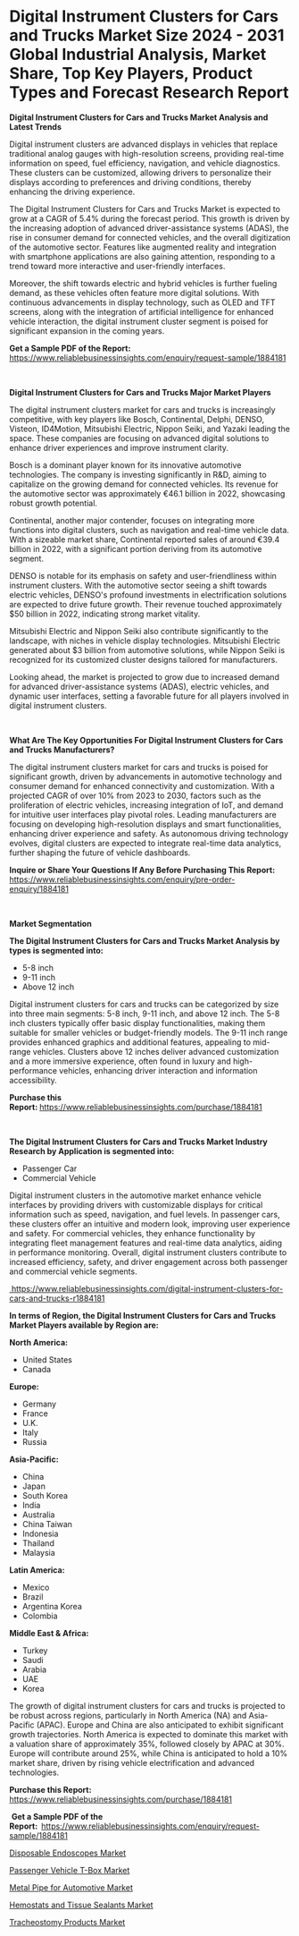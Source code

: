 <p><h1>Digital Instrument Clusters for Cars and Trucks Market Size 2024 - 2031 Global Industrial Analysis, Market Share, Top Key Players, Product Types and Forecast Research Report</h1></p><p><strong>Digital Instrument Clusters for Cars and Trucks Market Analysis and Latest Trends</strong></p>
<p><p>Digital instrument clusters are advanced displays in vehicles that replace traditional analog gauges with high-resolution screens, providing real-time information on speed, fuel efficiency, navigation, and vehicle diagnostics. These clusters can be customized, allowing drivers to personalize their displays according to preferences and driving conditions, thereby enhancing the driving experience.</p><p>The Digital Instrument Clusters for Cars and Trucks Market is expected to grow at a CAGR of 5.4% during the forecast period. This growth is driven by the increasing adoption of advanced driver-assistance systems (ADAS), the rise in consumer demand for connected vehicles, and the overall digitization of the automotive sector. Features like augmented reality and integration with smartphone applications are also gaining attention, responding to a trend toward more interactive and user-friendly interfaces.</p><p>Moreover, the shift towards electric and hybrid vehicles is further fueling demand, as these vehicles often feature more digital solutions. With continuous advancements in display technology, such as OLED and TFT screens, along with the integration of artificial intelligence for enhanced vehicle interaction, the digital instrument cluster segment is poised for significant expansion in the coming years.</p></p>
<p><strong>Get a Sample PDF of the Report:&nbsp;</strong> <a href="https://www.reliablebusinessinsights.com/enquiry/request-sample/1884181?utm_campaign=60&utm_medium=2&utm_source=Github&utm_content=ia&utm_term=04112024&utm_id=digital-instrument-clusters-for-cars-and-trucks">https://www.reliablebusinessinsights.com/enquiry/request-sample/1884181</a></p>
<p>&nbsp;</p>
<p><strong>Digital Instrument Clusters for Cars and Trucks Major Market Players</strong></p>
<p><p>The digital instrument clusters market for cars and trucks is increasingly competitive, with key players like Bosch, Continental, Delphi, DENSO, Visteon, ID4Motion, Mitsubishi Electric, Nippon Seiki, and Yazaki leading the space. These companies are focusing on advanced digital solutions to enhance driver experiences and improve instrument clarity.</p><p>Bosch is a dominant player known for its innovative automotive technologies. The company is investing significantly in R&D, aiming to capitalize on the growing demand for connected vehicles. Its revenue for the automotive sector was approximately €46.1 billion in 2022, showcasing robust growth potential.</p><p>Continental, another major contender, focuses on integrating more functions into digital clusters, such as navigation and real-time vehicle data. With a sizeable market share, Continental reported sales of around €39.4 billion in 2022, with a significant portion deriving from its automotive segment. </p><p>DENSO is notable for its emphasis on safety and user-friendliness within instrument clusters. With the automotive sector seeing a shift towards electric vehicles, DENSO's profound investments in electrification solutions are expected to drive future growth. Their revenue touched approximately $50 billion in 2022, indicating strong market vitality.</p><p>Mitsubishi Electric and Nippon Seiki also contribute significantly to the landscape, with niches in vehicle display technologies. Mitsubishi Electric generated about $3 billion from automotive solutions, while Nippon Seiki is recognized for its customized cluster designs tailored for manufacturers. </p><p>Looking ahead, the market is projected to grow due to increased demand for advanced driver-assistance systems (ADAS), electric vehicles, and dynamic user interfaces, setting a favorable future for all players involved in digital instrument clusters.</p></p>
<p>&nbsp;</p>
<p><strong>What Are The Key Opportunities For Digital Instrument Clusters for Cars and Trucks Manufacturers?</strong></p>
<p><p>The digital instrument clusters market for cars and trucks is poised for significant growth, driven by advancements in automotive technology and consumer demand for enhanced connectivity and customization. With a projected CAGR of over 10% from 2023 to 2030, factors such as the proliferation of electric vehicles, increasing integration of IoT, and demand for intuitive user interfaces play pivotal roles. Leading manufacturers are focusing on developing high-resolution displays and smart functionalities, enhancing driver experience and safety. As autonomous driving technology evolves, digital clusters are expected to integrate real-time data analytics, further shaping the future of vehicle dashboards.</p></p>
<p><strong>Inquire or Share Your Questions If Any Before Purchasing This Report:</strong> <a href="https://www.reliablebusinessinsights.com/enquiry/pre-order-enquiry/1884181?utm_campaign=60&utm_medium=2&utm_source=Github&utm_content=ia&utm_term=04112024&utm_id=digital-instrument-clusters-for-cars-and-trucks">https://www.reliablebusinessinsights.com/enquiry/pre-order-enquiry/1884181</a></p>
<p>&nbsp;</p>
<p><strong>Market Segmentation</strong></p>
<p><strong>The Digital Instrument Clusters for Cars and Trucks Market Analysis by types is segmented into:</strong></p>
<p><ul><li>5-8 inch</li><li>9-11 inch</li><li>Above 12 inch</li></ul></p>
<p><p>Digital instrument clusters for cars and trucks can be categorized by size into three main segments: 5-8 inch, 9-11 inch, and above 12 inch. The 5-8 inch clusters typically offer basic display functionalities, making them suitable for smaller vehicles or budget-friendly models. The 9-11 inch range provides enhanced graphics and additional features, appealing to mid-range vehicles. Clusters above 12 inches deliver advanced customization and a more immersive experience, often found in luxury and high-performance vehicles, enhancing driver interaction and information accessibility.</p></p>
<p><strong>Purchase this Report:&nbsp;</strong><a href="https://www.reliablebusinessinsights.com/purchase/1884181?utm_campaign=60&utm_medium=2&utm_source=Github&utm_content=ia&utm_term=04112024&utm_id=digital-instrument-clusters-for-cars-and-trucks">https://www.reliablebusinessinsights.com/purchase/1884181</a></p>
<p>&nbsp;</p>
<p><strong>The Digital Instrument Clusters for Cars and Trucks Market Industry Research by Application is segmented into:</strong></p>
<p><ul><li>Passenger Car</li><li>Commercial Vehicle</li></ul></p>
<p><p>Digital instrument clusters in the automotive market enhance vehicle interfaces by providing drivers with customizable displays for critical information such as speed, navigation, and fuel levels. In passenger cars, these clusters offer an intuitive and modern look, improving user experience and safety. For commercial vehicles, they enhance functionality by integrating fleet management features and real-time data analytics, aiding in performance monitoring. Overall, digital instrument clusters contribute to increased efficiency, safety, and driver engagement across both passenger and commercial vehicle segments.</p></p>
<p><a href="https://www.reliablebusinessinsights.com/digital-instrument-clusters-for-cars-and-trucks-r1884181?utm_campaign=60&utm_medium=2&utm_source=Github&utm_content=ia&utm_term=04112024&utm_id=digital-instrument-clusters-for-cars-and-trucks">&nbsp;https://www.reliablebusinessinsights.com/digital-instrument-clusters-for-cars-and-trucks-r1884181</a></p>
<p><strong>In terms of Region, the Digital Instrument Clusters for Cars and Trucks Market Players available by Region are:</strong></p>
<p>
    <p> <strong> North America: </strong>
        <ul>
            <li>United States</li>
            <li>Canada</li>
        </ul>
        </p> 
    <p> <strong> Europe: </strong>
        <ul>
            <li>Germany</li>
            <li>France</li>
            <li>U.K.</li>
            <li>Italy</li>
            <li>Russia</li>
        </ul>
        </p> 
    <p> <strong> Asia-Pacific: </strong>
        <ul>
            <li>China</li>
            <li>Japan</li>
            <li>South Korea</li>
            <li>India</li>
            <li>Australia</li>
            <li>China Taiwan</li>
            <li>Indonesia</li>
            <li>Thailand</li>
            <li>Malaysia</li>
        </ul>
        </p> 
    <p> <strong> Latin America: </strong>
        <ul>
            <li>Mexico</li>
            <li>Brazil</li>
            <li>Argentina Korea</li>
            <li>Colombia</li>
        </ul>
        </p> 
    <p> <strong> Middle East & Africa: </strong>
        <ul>
            <li>Turkey</li>
            <li>Saudi</li>
            <li>Arabia</li>
            <li>UAE</li>
            <li>Korea</li>
        </ul>
    </p>
    </p>
<p><p>The growth of digital instrument clusters for cars and trucks is projected to be robust across regions, particularly in North America (NA) and Asia-Pacific (APAC). Europe and China are also anticipated to exhibit significant growth trajectories. North America is expected to dominate this market with a valuation share of approximately 35%, followed closely by APAC at 30%. Europe will contribute around 25%, while China is anticipated to hold a 10% market share, driven by rising vehicle electrification and advanced technologies.</p></p>
<p><strong>Purchase this Report: </strong><a href="https://www.reliablebusinessinsights.com/purchase/1884181?utm_campaign=60&utm_medium=2&utm_source=Github&utm_content=ia&utm_term=04112024&utm_id=digital-instrument-clusters-for-cars-and-trucks">https://www.reliablebusinessinsights.com/purchase/1884181</a></p>
<p>&nbsp;<strong>Get a Sample PDF of the Report:&nbsp;&nbsp;</strong><a href="https://www.reliablebusinessinsights.com/enquiry/request-sample/1884181?utm_campaign=60&utm_medium=2&utm_source=Github&utm_content=ia&utm_term=04112024&utm_id=digital-instrument-clusters-for-cars-and-trucks">https://www.reliablebusinessinsights.com/enquiry/request-sample/1884181</a></p>
<p><strong></strong></p>
<p><p><a href="https://issuu.com/reportprime-2/docs/disposable-endoscopes-market-size-2_12f7e5ed2c12bf?utm_campaign=60&utm_medium=2&utm_source=Github&utm_content=ia&utm_term=04112024&utm_id=digital-instrument-clusters-for-cars-and-trucks">Disposable Endoscopes Market</a></p><p><a href="https://github.com/arnaudyclavinec/Market-Research-Report-List-1/blob/main/passenger-vehicle-t-box-market.md?utm_campaign=60&utm_medium=2&utm_source=Github&utm_content=ia&utm_term=04112024&utm_id=digital-instrument-clusters-for-cars-and-trucks">Passenger Vehicle T-Box Market</a></p><p><a href="https://github.com/liz10hnbracht/Market-Research-Report-List-1/blob/main/metal-pipe-for-automotive-market.md?utm_campaign=60&utm_medium=2&utm_source=Github&utm_content=ia&utm_term=04112024&utm_id=digital-instrument-clusters-for-cars-and-trucks">Metal Pipe for Automotive Market</a></p><p><a href="https://issuu.com/reportprime-2/docs/hemostats-and-tissue-sealants-marke_6ef16dfe332e0a?utm_campaign=60&utm_medium=2&utm_source=Github&utm_content=ia&utm_term=04112024&utm_id=digital-instrument-clusters-for-cars-and-trucks">Hemostats and Tissue Sealants Market</a></p><p><a href="https://issuu.com/reportprime-2/docs/tracheostomy-products-market-size-2_f773669594524d?utm_campaign=60&utm_medium=2&utm_source=Github&utm_content=ia&utm_term=04112024&utm_id=digital-instrument-clusters-for-cars-and-trucks">Tracheostomy Products Market</a></p></p>